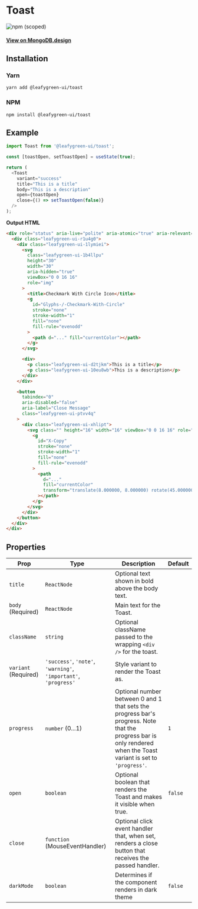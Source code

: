 # Toast

![npm (scoped)](https://img.shields.io/npm/v/@leafygreen-ui/toast.svg)

#### [View on MongoDB.design](https://www.mongodb.design/component/toast/example/)

## Installation

### Yarn

```shell
yarn add @leafygreen-ui/toast
```

### NPM

```shell
npm install @leafygreen-ui/toast
```

## Example

```js
import Toast from '@leafygreen-ui/toast';

const [toastOpen, setToastOpen] = useState(true);

return (
  <Toast
    variant="success"
    title="This is a title"
    body="This is a description"
    open={toastOpen}
    close={() => setToastOpen(false)}
  />
);
```

**Output HTML**

```html
<div role="status" aria-live="polite" aria-atomic="true" aria-relevant="all">
  <div class="leafygreen-ui-r1u4g0">
    <div class="leafygreen-ui-1lymiei">
      <svg
        class="leafygreen-ui-1b4llpu"
        height="30"
        width="30"
        aria-hidden="true"
        viewBox="0 0 16 16"
        role="img"
      >
        <title>Checkmark With Circle Icon</title>
        <g
          id="Glyphs-/-Checkmark-With-Circle"
          stroke="none"
          stroke-width="1"
          fill="none"
          fill-rule="evenodd"
        >
          <path d="..." fill="currentColor"></path>
        </g>
      </svg>

      <div>
        <p class="leafygreen-ui-d2tjkm">This is a title</p>
        <p class="leafygreen-ui-10eu8wb">This is a description</p>
      </div>
    </div>

    <button
      tabindex="0"
      aria-disabled="false"
      aria-label="Close Message"
      class="leafygreen-ui-ptvv4q"
    >
      <div class="leafygreen-ui-xhlipt">
        <svg class="" height="16" width="16" viewBox="0 0 16 16" role="img">
          <g
            id="X-Copy"
            stroke="none"
            stroke-width="1"
            fill="none"
            fill-rule="evenodd"
          >
            <path
              d="..."
              fill="currentColor"
              transform="translate(8.000000, 8.000000) rotate(45.000000) translate(-8.000000, -8.000000) "
            ></path>
          </g>
        </svg>
      </div>
    </button>
  </div>
</div>
```

## Properties

| Prop                 | Type                                                            | Description                                                                                                                                                       | Default |
| -------------------- | --------------------------------------------------------------- | ----------------------------------------------------------------------------------------------------------------------------------------------------------------- | ------- |
| `title`              | `ReactNode`                                                     | Optional text shown in bold above the body text.                                                                                                                  |         |
| `body` (Required)    | `ReactNode`                                                     | Main text for the Toast.                                                                                                                                          |         |
| `className`          | `string`                                                        | Optional className passed to the wrapping `<div />` for the toast.                                                                                                |         |
| `variant` (Required) | `'success'`, `'note'`, `'warning'`, `'important'`, `'progress'` | Style variant to render the Toast as.                                                                                                                             |         |
| `progress`           | `number` (0...1)                                                | Optional number between 0 and 1 that sets the progress bar's progress. Note that the progress bar is only rendered when the Toast variant is set to `'progress'`. | `1`     |
| `open`               | `boolean`                                                       | Optional boolean that renders the Toast and makes it visible when true.                                                                                           | `false` |
| `close`              | `function` (MouseEventHandler)                                  | Optional click event handler that, when set, renders a close button that receives the passed handler.                                                             |         |
| `darkMode`           | `boolean`                                                       | Determines if the component renders in dark theme                                                                                                                 | `false` |
